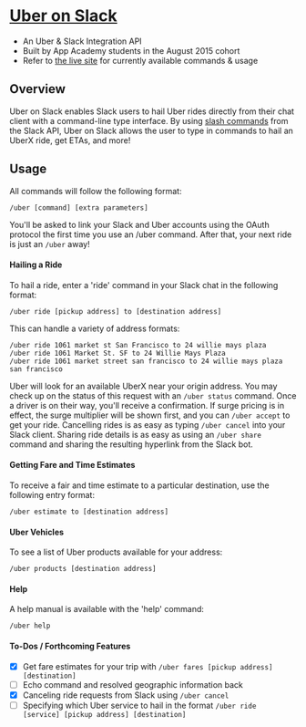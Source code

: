 # [Uber on Slack][uberslacklink]

* An Uber & Slack Integration API
* Built by App Academy students in the August 2015 cohort
* Refer to [the live site][uberslacklink] for currently available commands & usage

## Overview

Uber on Slack enables Slack users to hail Uber rides directly from their chat client with a command-line type interface. By using [slash commands][slashlink] from the Slack API, Uber on Slack allows the user to type in commands to hail an UberX ride, get ETAs, and more!

[slashlink]: https://api.slack.com/slash-commands
[uberslacklink]: https://uberonslack.com


## Usage

All commands will follow the following format:
```
/uber [command] [extra parameters]
```

You'll be asked to link your Slack and Uber accounts using the OAuth protocol the first time you use an /uber command.  After that, your next ride is just an `/uber` away!

#### Hailing a Ride
To hail a ride, enter a 'ride' command in your Slack chat in the following format:
```
/uber ride [pickup address] to [destination address]
```

This can handle a variety of address formats:
```
/uber ride 1061 market st San Francisco to 24 willie mays plaza
/uber ride 1061 Market St. SF to 24 Willie Mays Plaza
/uber ride 1061 market street san francisco to 24 willie mays plaza san francisco
```

Uber will look for an available UberX near your origin address.  You may check up on the status of this request with an `/uber status` command. Once a driver is on their way, you'll receive a confirmation.  If surge pricing is in effect, the surge multiplier will be shown first, and you can `/uber accept` to get your ride. Cancelling rides is as easy as typing `/uber cancel` into your Slack client. Sharing ride details is as easy as using an `/uber share` command and sharing the resulting hyperlink from the Slack bot.

#### Getting Fare and Time Estimates
To receive a fair and time estimate to a particular destination, use the following entry format:
```
/uber estimate to [destination address]
```

#### Uber Vehicles
To see a list of Uber products available for your address:
```
/uber products [destination address]
```

#### Help
A help manual is available with the 'help' command:
```
/uber help
```

#### To-Dos / Forthcoming Features
- [X] Get fare estimates for your trip with `/uber fares [pickup address] [destination]`
- [ ] Echo command and resolved geographic information back
- [X] Canceling ride requests from Slack using `/uber cancel`
- [ ] Specifying which Uber service to hail in the format `/uber ride [service] [pickup address] [destination]`
